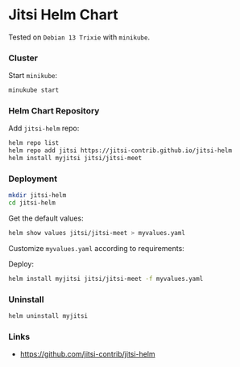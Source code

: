 # Jitsi Helm Chart

Tested on `Debian 13 Trixie` with `minikube`.

### Cluster

Start `minikube`:

```bash
minukube start
```

### Helm Chart Repository

Add `jitsi-helm` repo:

```bash
helm repo list
helm repo add jitsi https://jitsi-contrib.github.io/jitsi-helm
helm install myjitsi jitsi/jitsi-meet
```

### Deployment

```bash
mkdir jitsi-helm
cd jitsi-helm
```

Get the default values:

```bash
helm show values jitsi/jitsi-meet > myvalues.yaml
```

Customize `myvalues.yaml` according to requirements:

Deploy:

```bash
helm install myjitsi jitsi/jitsi-meet -f myvalues.yaml
```

### Uninstall

```bash
helm uninstall myjitsi
```

### Links

- https://github.com/jitsi-contrib/jitsi-helm
